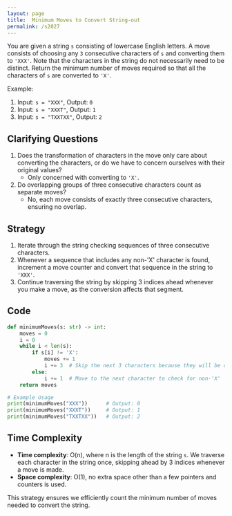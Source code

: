 ```yaml
---
layout: page
title:  Minimum Moves to Convert String-out
permalink: /s2027
---
```


You are given a string `s` consisting of lowercase English letters. A move consists of choosing any `3` consecutive characters of `s` and converting them to `'XXX'`. Note that the characters in the string do not necessarily need to be distinct. Return the minimum number of moves required so that all the characters of `s` are converted to `'X'`.

Example:
1. Input: `s = "XXX"`, Output: `0`
2. Input: `s = "XXXT"`, Output: `1`
3. Input: `s = "TXXTXX"`, Output: `2`

## Clarifying Questions

1. Does the transformation of characters in the move only care about converting the characters, or do we have to concern ourselves with their original values?
   - Only concerned with converting to `'X'`.
2. Do overlapping groups of three consecutive characters count as separate moves?
   - No, each move consists of exactly three consecutive characters, ensuring no overlap.

## Strategy

1. Iterate through the string checking sequences of three consecutive characters.
2. Whenever a sequence that includes any non-'X' character is found, increment a move counter and convert that sequence in the string to `'XXX'`.
3. Continue traversing the string by skipping 3 indices ahead whenever you make a move, as the conversion affects that segment.

## Code

```python
def minimumMoves(s: str) -> int:
    moves = 0
    i = 0
    while i < len(s):
        if s[i] != 'X':
            moves += 1
            i += 3  # Skip the next 3 characters because they will be converted to 'XXX'
        else:
            i += 1  # Move to the next character to check for non-'X'
    return moves

# Example Usage
print(minimumMoves("XXX"))      # Output: 0
print(minimumMoves("XXXT"))     # Output: 1
print(minimumMoves("TXXTXX"))   # Output: 2
```

## Time Complexity

- **Time complexity**: O(n), where n is the length of the string `s`. We traverse each character in the string once, skipping ahead by 3 indices whenever a move is made.
- **Space complexity**: O(1), no extra space other than a few pointers and counters is used.

This strategy ensures we efficiently count the minimum number of moves needed to convert the string.